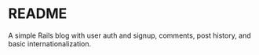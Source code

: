 # README

A simple Rails blog with user auth and signup, comments, post history, and basic internationalization.
